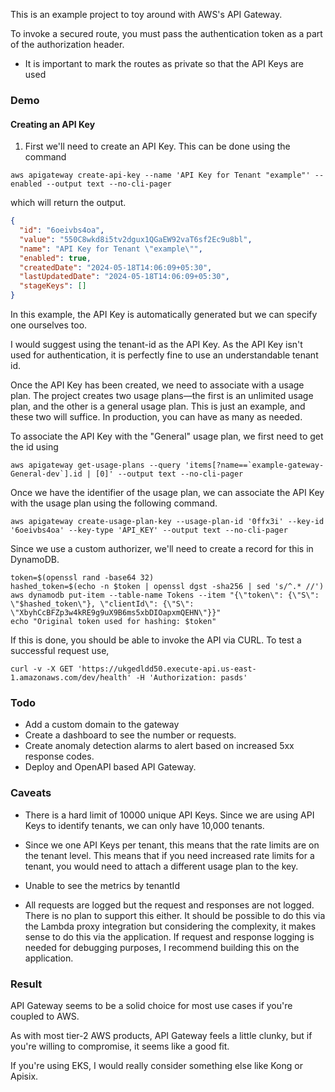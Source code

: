 This is an example project to toy around with AWS's API Gateway.

To invoke a secured route, you must pass the authentication token as
a part of the authorization header.

- It is important to mark the routes as private so that the API Keys are used

### Demo

#### Creating an API Key

1. First we'll need to create an API Key. This can be done using the command

```
aws apigateway create-api-key --name 'API Key for Tenant "example"' --enabled --output text --no-cli-pager
```

which will return the output.

```json
{
  "id": "6oeivbs4oa",
  "value": "550C8wkd8i5tv2dgux1QGaEW92vaT6sf2Ec9u8bl",
  "name": "API Key for Tenant \"example\"",
  "enabled": true,
  "createdDate": "2024-05-18T14:06:09+05:30",
  "lastUpdatedDate": "2024-05-18T14:06:09+05:30",
  "stageKeys": []
}
```

In this example, the API Key is automatically generated but we
can specify one ourselves too.

I would suggest using the tenant-id as the API Key. As the API Key isn't
used for authentication, it is perfectly fine to use an understandable
tenant id.

Once the API Key has been created, we need to associate with a usage plan.
The project creates two usage plans—the first is an unlimited usage plan,
and the other is a general usage plan. This is just an example, and these
two will suffice. In production, you can have as many as needed.

To associate the API Key with the "General" usage plan, we first
need to get the id using

```
aws apigateway get-usage-plans --query 'items[?name==`example-gateway-General-dev`].id | [0]' --output text --no-cli-pager
```

Once we have the identifier of the usage plan, we can associate the API Key
with the usage plan using the following command.

```
aws apigateway create-usage-plan-key --usage-plan-id '0ffx3i' --key-id '6oeivbs4oa' --key-type 'API_KEY' --output text --no-cli-pager
```

Since we use a custom authorizer, we'll need to create a record for this in
DynamoDB.

```
token=$(openssl rand -base64 32)
hashed_token=$(echo -n $token | openssl dgst -sha256 | sed 's/^.* //')
aws dynamodb put-item --table-name Tokens --item "{\"token\": {\"S\": \"$hashed_token\"}, \"clientId\": {\"S\": \"XbyhCcBFZp3w4kRE9g9uX9B6ms5xbDIOapxmQEHN\"}}"
echo "Original token used for hashing: $token"
```

If this is done, you should be able to invoke the API via CURL. To test a
successful request use,

```
curl -v -X GET 'https://ukgedldd50.execute-api.us-east-1.amazonaws.com/dev/health' -H 'Authorization: pasds'
```

### Todo

- Add a custom domain to the gateway
- Create a dashboard to see the number or requests.
- Create anomaly detection alarms to alert based on increased 5xx response codes.
- Deploy and OpenAPI based API Gateway.

### Caveats

- There is a hard limit of 10000 unique API Keys. Since we are using
  API Keys to identify tenants, we can only have 10,000 tenants.
- Since we one API Keys per tenant, this means that the rate limits are
  on the tenant level.
  This means that if you need increased rate limits for a tenant, you
  would need to attach a different usage plan to the key.

- Unable to see the metrics by tenantId
- All requests are logged but the request and responses are not logged.
  There is no plan to support this either.
  It should be possible to do this via the Lambda proxy integration but
  considering the complexity, it makes sense to do this via the application.
  If request and response logging is needed for debugging purposes,
  I recommend building this on the application.

### Result

API Gateway seems to be a solid choice for most use cases if you're coupled
to AWS.

As with most tier-2 AWS products, API Gateway feels a little clunky, but if
you're willing to compromise, it seems like a good fit.

If you're using EKS, I would really consider something else like Kong or Apisix.
